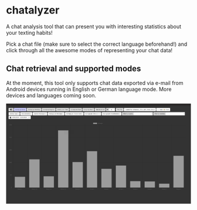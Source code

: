 # chatalyzer

A chat analysis tool that can present you with interesting statistics about your texting habits!

Pick a chat file (make sure to select the correct language beforehand!) and click through all the awesome modes of representing your chat data!

## Chat retrieval and supported modes

At the moment, this tool only supports chat data exported via e-mail from Android devices running in English or German language mode. More devices and languages coming soon.

![Screenshot](screenshot.png)
